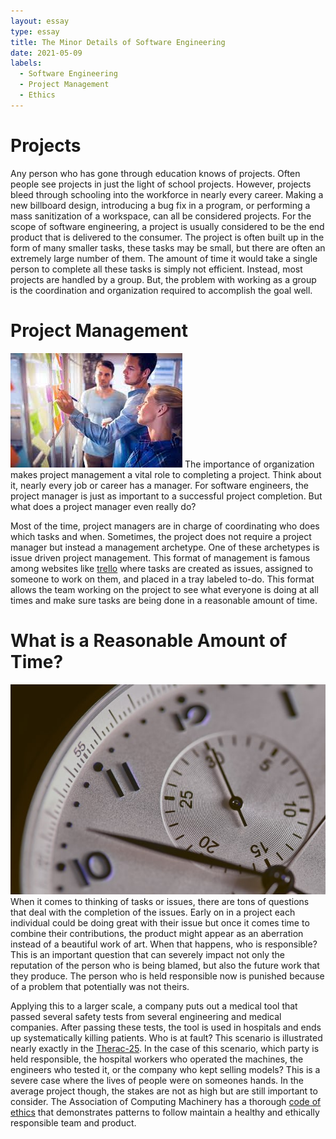 ```yaml
---
layout: essay
type: essay
title: The Minor Details of Software Engineering
date: 2021-05-09
labels:
  - Software Engineering
  - Project Management
  - Ethics
---
```

# Projects
Any person who has gone through education knows of projects. Often people see projects in just the light of school projects. However, projects bleed through schooling into the workforce in nearly every career. Making a new billboard design, introducing a bug fix in a program, or performing a mass sanitization of a workspace, can all be considered projects. For the scope of software engineering, a project is usually considered to be the end product that is delivered to the consumer. The project is often built up in the form of many smaller tasks, these tasks may be small, but there are often an extremely large number of them. The amount of time it would take a single person to complete all these tasks is simply not efficient. Instead, most projects are handled by a group. But, the problem with working as a group is the coordination and organization required to accomplish the goal well. 

# Project Management
<img class = "ui medium left floated rounded image" src = "../images/ProjectManagementImage.jpg">
The importance of organization makes project management a vital role to completing a project. Think about it, nearly every job or career has a manager. For software engineers, the project manager is just as important to a successful project completion. But what does a project manager even really do?

Most of the time, project managers are in charge of coordinating who does which tasks and when. Sometimes, the project does not require a project manager but instead a management archetype. One of these archetypes is issue driven project management. This format of management is famous among websites like [trello](https://trello.com/en-US) where tasks are created as issues, assigned to someone to work on them, and placed in a tray labeled to-do. This format allows the team working on the project to see what everyone is doing at all times and make sure tasks are being done in a reasonable amount of time.

# What is a Reasonable Amount of Time?
<img class = "ui tiny right floated circular image" src = "../images/Timer.jpg">
When it comes to thinking of tasks or issues, there are tons of questions that deal with the completion of the issues. Early on in a project each individual could be doing great with their issue but once it comes time to combine their contributions, the product might appear as an aberration instead of a beautiful work of art. When that happens, who is responsible? This is an important question that can severely impact not only the reputation of the person who is being blamed, but also the future work that they produce. The person who is held responsible now is punished because of a problem that potentially was not theirs. 

Applying this to a larger scale, a company puts out a medical tool that passed several safety tests from several engineering and medical companies. After passing these tests, the tool is used in hospitals and ends up systematically killing patients. Who is at fault? This scenario is illustrated nearly exactly in the [Therac-25](https://en.wikipedia.org/wiki/Therac-25). In the case of this scenario, which party is held responsible, the hospital workers who operated the machines, the engineers who tested it, or the company who kept selling models? This is a severe case where the lives of people were on someones hands. In the average project though, the stakes are not as high but are still important to consider. The Association of Computing Machinery has a thorough [code of ethics](https://www.acm.org/code-of-ethics) that demonstrates patterns to follow maintain a healthy and ethically responsible team and product.